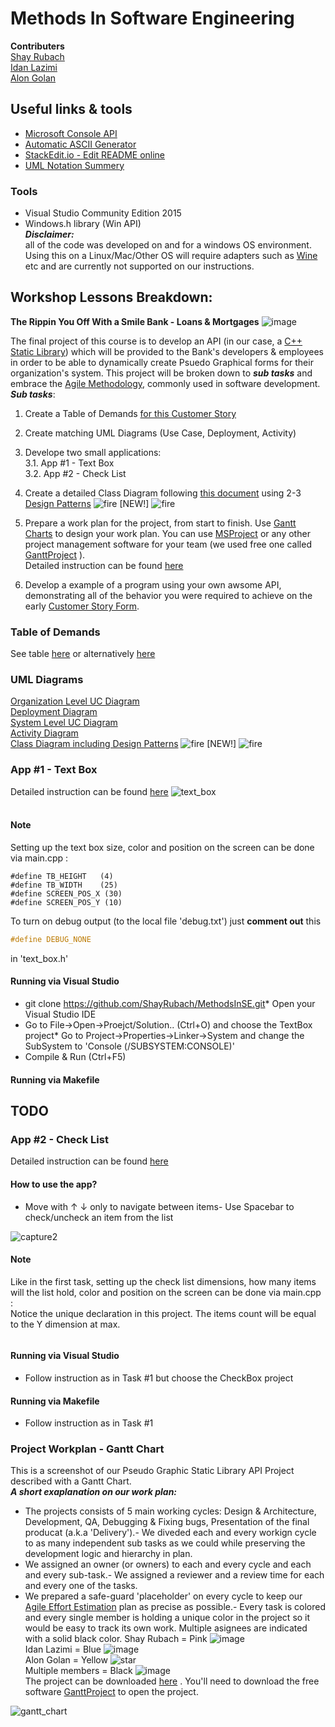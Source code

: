 


  
Methods In Software Engineering
==

**Contributers** <br/>
[Shay Rubach](https://github.com/ShayRubach) <br/>
[Idan Lazimi](https://github.com/idanlazimi) <br/>
[Alon Golan](https://github.com/alongolan1991)

## Useful links & tools
- [Microsoft Console API](https://docs.microsoft.com/en-us/windows/console/console-reference)
- [Automatic ASCII Generator](http://patorjk.com/software/taag/#p=display&h=0&f=Broadway&t=Ascii%20lover)
- [StackEdit.io - Edit README online](https://stackedit.io/app#)
- [UML Notation Summery](http://umich.edu/~eecs381/handouts/UMLNotationSummary.pdf)

### Tools
- Visual Studio Community Edition 2015
- Windows.h library (Win API)
<br/>_**Disclaimer:**_ <br/>all of the code was developed on and for a windows OS environment. <br/> Using this on a Linux/Mac/Other OS will require adapters such as [Wine](https://www.winehq.org/) etc and are currently not supported on our instructions.
## Workshop Lessons Breakdown:

**The Rippin You Off With a Smile Bank - Loans & Mortgages**  ![image](https://user-images.githubusercontent.com/21342315/39082573-c637364c-4555-11e8-8c27-24e43bc943ff.png) <br/>

The final project of this course is to develop an API (in our case, a [C++ Static Library]()) which will be provided to the Bank's developers & employees in order to be able to dynamically create Psuedo Graphical forms for their organization's system. This project will be broken down to ***sub tasks*** and embrace the [Agile Methodology](https://en.wikipedia.org/wiki/Agile_software_development), commonly used in software development.<br>***Sub tasks***: 
1. Create a Table of Demands [for this Customer Story](http://online.shenkar.ac.il/pluginfile.php/288299/mod_assign/introattachment/0/%D7%A1%D7%99%D7%A4%D7%95%D7%A8%20%D7%9C%D7%A7%D7%95%D7%97%20%D7%9E%D7%A4%D7%95%D7%A8%D7%98.pdf?forcedownload=1)
2. Create matching UML Diagrams (Use Case, Deployment, Activity)
3. Develope two small applications: <br/>
	3.1. App #1 - Text Box <br/>
	3.2. App #2 - Check List <br/> 

4. Create a detailed Class Diagram following [this document](https://www.scribd.com/document/378911321/%D7%9E%D7%A4%D7%A8%D7%98-%D7%A4%D7%A7%D7%93%D7%99%D7%9D)  using 2-3 [Design Patterns](https://sourcemaking.com/design_patterns) ![fire](https://user-images.githubusercontent.com/21342315/39946683-684328a0-556f-11e8-92ee-7a42759d3933.png) [NEW!] ![fire](https://user-images.githubusercontent.com/21342315/39946683-684328a0-556f-11e8-92ee-7a42759d3933.png)
5. Prepare a work plan for the project, from start to finish. Use [Gantt Charts](http://www.gantt.com/) to design your work plan. You can use [MSProject](https://products.office.com/en/project/project-and-portfolio-management-software?tab=tabs-1) or any other project management software for your team (we used free one called [GanttProject](https://www.ganttproject.biz/) ).<br>Detailed instruction can be found [here](http://online.shenkar.ac.il/mod/assign/view.php?id=107138)
6. Develop a example of a program using your own awsome API, demonstrating all of the behavior you were required to achieve on the early [Customer Story Form](http://online.shenkar.ac.il/pluginfile.php/288299/mod_assign/introattachment/0/%D7%A1%D7%99%D7%A4%D7%95%D7%A8%20%D7%9C%D7%A7%D7%95%D7%97%20%D7%9E%D7%A4%D7%95%D7%A8%D7%98.pdf?forcedownload=1).
### Table of Demands
See table [here](https://drive.google.com/file/d/1UrFaYvd2ghG_SokdfR7_1LvLp0484cvb/view?ts=5ad75337) or alternatively [here](https://www.scribd.com/document/377661202/Demand-Table)
### UML Diagrams
[Organization Level UC Diagram](https://www.scribd.com/document/377635445/MISE-Org-Lvl-Uc-Diag) <br/>[Deployment Diagram](https://ibb.co/mi4bBx) <br/>
[System Level UC Diagram](https://www.scribd.com/document/377635412/MISE-Sys-Lvl-Uc-Diag) <br/>[Activity Diagram](https://ibb.co/kDaNjH) <br/>
[Class Diagram including Design Patterns](https://www.scribd.com/document/379009877/MISE-Class-Diagram-With-Dp) ![fire](https://user-images.githubusercontent.com/21342315/39946683-684328a0-556f-11e8-92ee-7a42759d3933.png) [NEW!] ![fire](https://user-images.githubusercontent.com/21342315/39946683-684328a0-556f-11e8-92ee-7a42759d3933.png)
	
### App #1 - Text Box
Detailed instruction can be found [here](https://www.youtube.com/watch?v=d5IrqkTYfL4)
![text_box](https://user-images.githubusercontent.com/21342315/38980954-760b4cd2-43be-11e8-9e9c-48df3106a535.JPG) <br/><br/>
#### Note <br/>
Setting up the text box size, color and position on the screen can be done via main.cpp :</br>
```cpp#define RGB (50|1|30)
#define TB_HEIGHT	(4)
#define TB_WIDTH	(25)
#define SCREEN_POS_X (30)
#define SCREEN_POS_Y (10)
```
To turn on debug output (to the local file 'debug.txt') just **comment out** this 
```cpp 
#define DEBUG_NONE
``` 
in 'text_box.h' </br>
#### Running via Visual Studio
* git clone https://github.com/ShayRubach/MethodsInSE.git* Open your Visual Studio IDE
* Go to File->Open->Proejct/Solution.. (Ctrl+O) and choose the TextBox project* Go to Project->Properties->Linker->System and change the SubSystem to 'Console (/SUBSYSTEM:CONSOLE)'
* Compile & Run (Ctrl+F5)
#### Running via Makefile
TODO
---
### App #2 - Check List
Detailed instruction can be found [here](https://www.youtube.com/watch?v=d5IrqkTYfL4)
#### How to use the app? <br/>
- Move with ↑ ↓ only to navigate between items- Use Spacebar to check/uncheck an item from the list

![capture2](https://user-images.githubusercontent.com/21342315/39076730-7e3696ce-44fd-11e8-9ff0-d600a94fd08b.JPG)
#### Note <br/>
Like in the first task, setting up the check list dimensions, how many items will the list hold, color and position on the screen can be done via main.cpp :</br>
Notice the unique declaration in this project. The items count will be equal to the Y dimension at max.</br>
```cpp#define ITEMS_COUNT (8)
```

#### Running via Visual Studio
* Follow instruction as in Task #1 but choose the CheckBox project
#### Running via Makefile
* Follow instruction as in Task #1
### Project Workplan - Gantt Chart
This is a screenshot of our Pseudo Graphic Static Library API Project described with a Gantt Chart.<br> ***A short exaplanation on our work plan:*** 
- The projects consists of 5 main working cycles: Design & Architecture,  Development, QA, Debugging & Fixing bugs, Presentation of the final producat (a.k.a 'Delivery').- We diveded each and every workign cycle to as many independent sub tasks as we could while preserving the development logic and hierarchy in plan.
- We assigned an owner (or owners) to each and every cycle and each and every sub-task.- We assigned a reviewer and a review time for each and every one of the tasks.
- We prepared a safe-guard 'placeholder' on every cycle to keep our [Agile Effort Estimation](https://info.thoughtworks.com/rs/thoughtworks2/images/twebook-perspectives-estimation_1.pdf) plan as precise as possible.- Every task is colored and every single member is holding a unique color in the project so it would be easy to track its own work. Multiple asignees are indicated with a solid black color. 
Shay Rubach = Pink ![image](https://78.media.tumblr.com/88165ae8ac92635127d1e8d106e9bf0c/tumblr_inline_mgtqa6QGFJ1qk1or3.gif)<br> Idan Lazimi = Blue ![image](https://78.media.tumblr.com/b4eeded2a33828200b8c43b254a58122/tumblr_inline_mgtqahOFYp1qk1or3.gif)<br> Alon Golan = Yellow ![ star](https://www.practicesuite.com/wp-content/uploads/2017/06/star.png)<br> Multiple members = Black ![image](https://78.media.tumblr.com/tumblr_m5jqzgH4c41qb1380.gif) <br> The project can be downloaded [here](https://ufile.io/c4qf5) . You'll need to download the free software [GanttProject](https://www.ganttproject.biz/) to open the project.

![gantt_chart](https://user-images.githubusercontent.com/21342315/40268077-6c3ad64e-5b67-11e8-90b0-2ba410081e34.png)